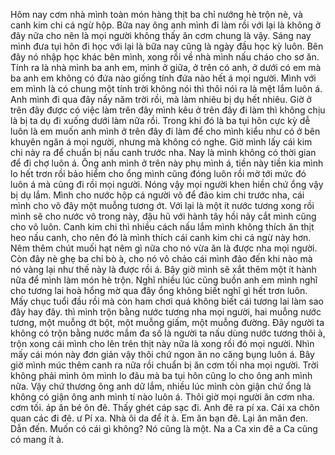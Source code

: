 Hôm nay cơm nhà mình toàn món hàng thịt ba chỉ nướng hè trộn nè, và canh kim chi cá ngừ hộp. Bữa nay ông anh mình đi làm rồi với lại là không ở đây nữa cho nên là mọi người không thấy ăn cơm chung là vậy. Sáng nay mình đưa tụi hôn đi học với lại là bữa nay cũng là ngày đầu học kỳ luôn. Bên đây nó nhập học khác bên mình, xong rồi về nhà mình nấu cháo cho sơ ăn. Tính ra là nhà mình ba anh em, mình ở giữa, ở trên có anh, ở dưới có em mà ba anh em không có đứa nào giống tính đứa nào hết á mọi người. Mình với em mình là có chung một tính trời không nói thì thôi nói ra là mệt lắm luôn á. Anh mình đi qua đây nấy năm trời rồi, mà làm nhiêu bị dụ hết nhiêu. Giờ ở trên đây được có việc làm trên đây mình kêu ở trên đây đi làm thì không chịu là bị ta dụ đi xuống dưới làm nữa rồi. Trong khi đó là ba tụi hôn cực kỳ dễ luôn là em muốn anh mình ở trên đây đi làm để cho mình kiểu như có ở bên khuyên ngăn á mọi người, nhưng mà không có nghe. Giờ mình lấy cái kim chi này ra để chuẩn bị nấu canh trước nha. Nay là mình không có thời gian để đi chợ luôn á. Ông anh mình ở trên này phụ mình á, tiền này tiền kia mình lo hết trơn rồi bảo hiểm cho ổng mình cũng đóng luôn rồi mờ tới mức đó luôn á mà cũng đi rồi mọi người. Nóng vậy mọi người khen hiền chứ ổng vậy bị dụ lắm. Mình cho nước hộp cá người vô để đảo kim chi trước nha, cái mình cho vô đây một muỗng tương ớt. Với lại là một ít nước tương xong rồi mình sẽ cho nước vô trong này, đậu hũ với hành tây hồi nãy cắt mình cũng cho vô luôn. Canh kim chi thì nhiều cách nấu lắm mình không thích ăn thịt heo nấu canh, cho nên đó là mình thích cái canh kim chi cá ngừ này hơn. Nêm thêm chút muối hạt nêm gì nữa cho nó vừa ăn là được nha mọi người. Còn đây nè ghẹ ba chỉ bò à, cho nó vô chảo cái mình đảo đến khi nào mà nó vàng lại như thế này là được rồi á. Bây giờ mình sẽ xắt thêm một ít hành nữa để mình làm món hè trộn. Nghĩ nhiều lúc cũng buồn anh em mình nghĩ cho tương lai hoà hổng mờ qua đây ổng không biết nghĩ gì hết trơn luôn. Mấy chục tuổi đầu rồi mà còn ham chơi quá không biết cái tương lai làm sao đây hay đây. thì mình trộn bằng nước tương nha mọi người, hai muỗng nước tương, một muỗng ớt bột, một muỗng giấm, một muỗng đường. Đây người ta không có trộn bằng nước mắm đa số là người ta nấu dùng nước tương thôi à, trộn xong cái mình cho lên trên thịt này nữa là xong rồi đó mọi người. Nhìn mấy cái món này đơn giản vậy thôi chứ ngon ăn no căng bụng luôn á. Bây giờ mình múc thêm canh ra nữa rồi chuẩn bị ăn cơm tối nha mọi người. Trời không phải mình ôm mình lo đâu mà ba tụi hôn cũng lo cho ông anh mình nữa. Vậy chứ thương ông anh dữ lắm, nhiều lúc mình còn giận chứ ổng là không có giận ông anh mình tí nào luôn á. Thôi giờ mọi người ăn cơm nha. cơm tối. áp ăn bé ôn đê. Thấy ghét cáp sạc đi. Anh đê ra pí xa. Cái xa chôn quan các đi đê. ư Pí xa. Nhà ôi da để ít à. Em ăn bạn đê. Lại ăn măn đen. Dẫn đến. Muốn có cái gì không? Nó cũng là một. Na a Ca xin đê a Ca cũng có mang ít à.